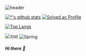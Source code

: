 ![header](https://capsule-render.vercel.app/api?type=capsule&color=skyblue&height=200&section=header&text=Hyomin&fontSize=80&fontColor=white&animation=fadeInLeft)

[![*'s github stats](https://github-readme-stats.vercel.app/api?username=hyomin-dev&count_private=true&theme=dracula)](https://github.com/hyomin-dev) 
[![Solved.ac Profile](http://mazassumnida.wtf/api/v2/generate_badge?boj=hiahiml)](https://solved.ac/백준아이디/)
<!-- [![*'s github stats](https://github-readme-stats.vercel.app/api?username=hyomin-dev&show_icons=true&theme=radical&count_private=true)] -->

<!-- [![Top Langs](https://github-readme-stats.vercel.app/api/top-langs/?username=hyomin-dev)](https://github.com/hyomin-dev/github-readme-stats) -->

[![Top Langs](https://github-readme-stats.vercel.app/api/top-langs/?username=hyomin-dev&layout=compact&theme=dracula&count_private=true)](https://github.com/hyomin-dev) 




![자바](https://img.shields.io/badge/-자바-007396?style=flat&logo=Java&logoColor=ffffff)
![Spring](https://img.shields.io/badge/-Spring-6DB33F?style=for-the-badge&logo=Spring&logoColor=white)



##### Hi there 👋 
  
